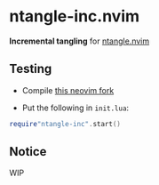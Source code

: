 ntangle-inc.nvim
===========

**Incremental tangling** for [ntangle.nvim](https://github.com/jbyuki/ntangle.nvim.git)

Testing
-------

* Compile [this neovim fork](https://github.com/jbyuki/neovim)

* Put the following in `init.lua`:

```lua
require"ntangle-inc".start()
```

Notice
------

WIP
